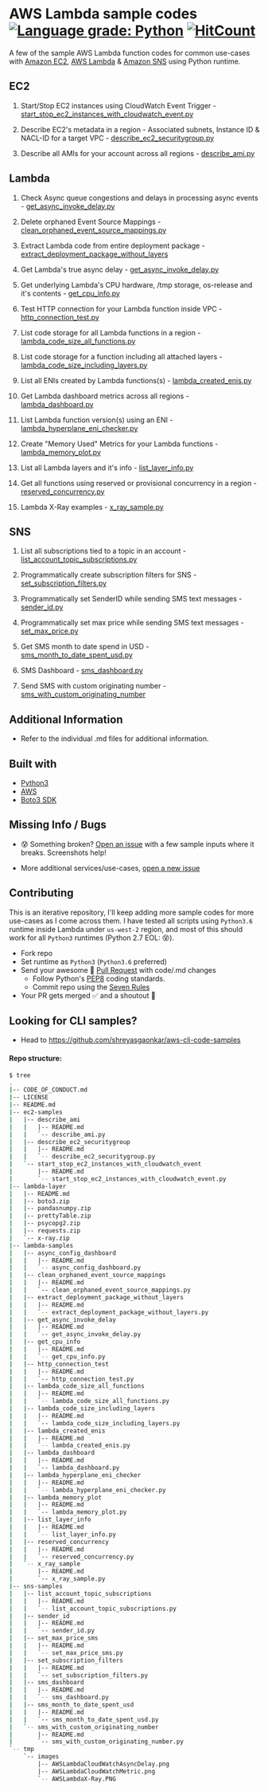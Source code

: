 # AWS Lambda sample codes [![Language grade: Python](https://img.shields.io/lgtm/grade/python/g/shreyasgaonkar/aws-lambda-code-samples.svg?logo=lgtm&logoWidth=18)](https://lgtm.com/projects/g/shreyasgaonkar/aws-lambda-code-samples/context:python) [![HitCount](http://hits.dwyl.com/shreyasgaonkar/aws-lambda-code-samples.svg)](http://hits.dwyl.com/shreyasgaonkar/aws-lambda-code-samples)

A few of the sample AWS Lambda function codes for common use-cases with [Amazon EC2](https://github.com/shreyasgaonkar/aws-lambda-code-samples#ec2), [AWS Lambda](https://github.com/shreyasgaonkar/aws-lambda-code-samples#lambda) & [Amazon SNS](https://github.com/shreyasgaonkar/aws-lambda-code-samples#sns) using Python runtime.

## EC2

1. Start/Stop EC2 instances using CloudWatch Event Trigger  - [start_stop_ec2_instances_with_cloudwatch_event.py](ec2-samples/start_stop_ec2_instances_with_cloudwatch_event/)

2. Describe EC2's metadata in a region - Associated subnets, Instance ID & NACL-ID for a target VPC - [describe_ec2_securitygroup.py](ec2-samples/describe_ec2_securitygroup)

3. Describe all AMIs for your account across all regions - [describe_ami.py](ec2-samples/describe_ami/)


## Lambda

1. Check Async queue congestions and delays in processing async events - [get_async_invoke_delay.py](lambda-samples/get_async_invoke_delay/)

2. Delete orphaned Event Source Mappings - [clean_orphaned_event_source_mappings.py](lambda-samples/clean_orphaned_event_source_mappings/)

3. Extract Lambda code from entire deployment package - [extract_deployment_package_without_layers](lambda-samples/extract_deployment_package_without_layers/)

4. Get Lambda's true async delay - [get_async_invoke_delay.py](lambda-samples/get_async_invoke_delay/)

5. Get underlying Lambda's CPU hardware, /tmp storage, os-release and it's contents  - [get_cpu_info.py](lambda-samples/get_cpu_info/)

6. Test HTTP connection for your Lambda function inside VPC - [http_connection_test.py](lambda-samples/http_connection_test/)

7. List code storage for all Lambda functions in a region - [lambda_code_size_all_functions.py](lambda-samples/lambda_code_size_all_functions/)

8. List code storage for a function including all attached layers - [lambda_code_size_including_layers.py](lambda-samples/lambda_code_size_including_layers/)

9. List all ENIs created by Lambda functions(s) - [lambda_created_enis.py](lambda-samples/lambda_created_enis/)

10. Get Lambda dashboard metrics across all regions - [lambda_dashboard.py](lambda-samples/lambda_dashboard/)

11. List Lambda function version(s) using an ENI - [lambda_hyperplane_eni_checker.py](lambda-samples/lambda_hyperplane_eni_checker/)

12. Create "Memory Used" Metrics for your Lambda functions - [lambda_memory_plot.py](lambda-samples/lambda_memory_plot/)

13. List all Lambda layers and it's info  - [list_layer_info.py](lambda-samples/list_layer_info/)

14. Get all functions using reserved or provisional concurrency in a region - [reserved_concurrency.py](lambda-samples/reserved_concurrency/)

15. Lambda X-Ray examples - [x_ray_sample.py](lambda-samples/x_ray_sample/)





## SNS

1. List all subscriptions tied to a topic in an account  - [list_account_topic_subscriptions.py](sns-samples/list_account_topic_subscriptions/)

2. Programmatically create subscription filters for SNS  - [set_subscription_filters.py](sns-samples/set_subscription_filters/)

3. Programmatically set SenderID while sending SMS text messages  - [sender_id.py](sns-samples/sender_id/)

4. Programmatically set max price while sending SMS text messages - [set_max_price.py](sns-samples/set_max_price_sms/)

5. Get SMS month to date spend in USD - [sms_month_to_date_spent_usd.py](sns-samples/sms_month_to_date_spent_usd/)

6. SMS Dashboard - [sms_dashboard.py](sns-samples/sms_dashboard/)

7. Send SMS with custom originating number - [sms_with_custom_originating_number](sns-samples/sms_with_custom_originating_number/)

## Additional Information

- Refer to the individual .md files for additional information.

## Built with
- [Python3](https://www.python.org/downloads/)
- [AWS](https://aws.amazon.com/)
- [Boto3 SDK](https://boto3.amazonaws.com/v1/documentation/api/latest/index.html)

## Missing Info / Bugs

- :cold_sweat: Something broken? [Open an issue](https://github.com/shreyasgaonkar/aws-lambda-code-samples/issues) with a few sample inputs where it breaks. Screenshots help!

- More additional services/use-cases, [open a new issue](https://github.com/shreyasgaonkar/aws-lambda-code-samples/issues)

## Contributing

This is an iterative repository, I'll keep adding more sample codes for more use-cases as I come across them. I have tested all scripts using ```Python3.6``` runtime inside Lambda under ```us-west-2``` region, and most of this should work for all ```Python3``` runtimes (Python 2.7 EOL: :dizzy_face:).

- Fork repo
- Set runtime as ```Python3``` (```Python3.6``` preferred)
- Send your awesome :raised_hands: [Pull Request](https://github.com/shreyasgaonkar/aws-lambda-code-samples/pulls) with code/.md changes
    - Follow Python's [PEP8](https://www.python.org/dev/peps/pep-0008/) coding standards.
    - Commit repo using the [Seven Rules](https://chris.beams.io/posts/git-commit/#seven-rules)
- Your PR gets merged :white_check_mark: and a shoutout :loudspeaker:

## Looking for CLI samples?
- Head to https://github.com/shreyasgaonkar/aws-cli-code-samples

#### Repo structure:

```bash
$ tree
.
|-- CODE_OF_CONDUCT.md
|-- LICENSE
|-- README.md
|-- ec2-samples
|   |-- describe_ami
|   |   |-- README.md
|   |   `-- describe_ami.py
|   |-- describe_ec2_securitygroup
|   |   |-- README.md
|   |   `-- describe_ec2_securitygroup.py
|   `-- start_stop_ec2_instances_with_cloudwatch_event
|       |-- README.md
|       `-- start_stop_ec2_instances_with_cloudwatch_event.py
|-- lambda-layer
|   |-- README.md
|   |-- boto3.zip
|   |-- pandasnumpy.zip
|   |-- prettyTable.zip
|   |-- psycopg2.zip
|   |-- requests.zip
|   `-- x-ray.zip
|-- lambda-samples
|   |-- async_config_dashboard
|   |   |-- README.md
|   |   `-- async_config_dashboard.py
|   |-- clean_orphaned_event_source_mappings
|   |   |-- README.md
|   |   `-- clean_orphaned_event_source_mappings.py
|   |-- extract_deployment_package_without_layers
|   |   |-- README.md
|   |   `-- extract_deployment_package_without_layers.py
|   |-- get_async_invoke_delay
|   |   |-- README.md
|   |   `-- get_async_invoke_delay.py
|   |-- get_cpu_info
|   |   |-- README.md
|   |   `-- get_cpu_info.py
|   |-- http_connection_test
|   |   |-- README.md
|   |   `-- http_connection_test.py
|   |-- lambda_code_size_all_functions
|   |   |-- README.md
|   |   `-- lambda_code_size_all_functions.py
|   |-- lambda_code_size_including_layers
|   |   |-- README.md
|   |   `-- lambda_code_size_including_layers.py
|   |-- lambda_created_enis
|   |   |-- README.md
|   |   `-- lambda_created_enis.py
|   |-- lambda_dashboard
|   |   |-- README.md
|   |   `-- lambda_dashboard.py
|   |-- lambda_hyperplane_eni_checker
|   |   |-- README.md
|   |   `-- lambda_hyperplane_eni_checker.py
|   |-- lambda_memory_plot
|   |   |-- README.md
|   |   `-- lambda_memory_plot.py
|   |-- list_layer_info
|   |   |-- README.md
|   |   `-- list_layer_info.py
|   |-- reserved_concurrency
|   |   |-- README.md
|   |   `-- reserved_concurrency.py
|   `-- x_ray_sample
|       |-- README.md
|       `-- x_ray_sample.py
|-- sns-samples
|   |-- list_account_topic_subscriptions
|   |   |-- README.md
|   |   `-- list_account_topic_subscriptions.py
|   |-- sender_id
|   |   |-- README.md
|   |   `-- sender_id.py
|   |-- set_max_price_sms
|   |   |-- README.md
|   |   `-- set_max_price_sms.py
|   |-- set_subscription_filters
|   |   |-- README.md
|   |   `-- set_subscription_filters.py
|   |-- sms_dashboard
|   |   |-- README.md
|   |   `-- sms_dashboard.py
|   |-- sms_month_to_date_spent_usd
|   |   |-- README.md
|   |   `-- sms_month_to_date_spent_usd.py
|   `-- sms_with_custom_originating_number
|       |-- README.md
|       `-- sms_with_custom_originating_number.py
`-- tmp
    `-- images
        |-- AWSLambdaCloudWatchAsyncDelay.png
        |-- AWSLambdaCloudWatchMetric.png
        `-- AWSLambdaX-Ray.PNG
```
